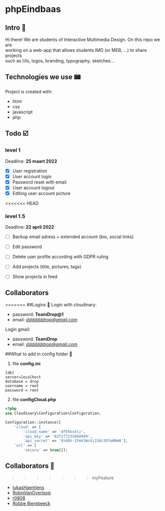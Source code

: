 # phpEindbaas 



## Intro 👋


Hi there! We are students of Interactive Multimedia Design.  On this repo we are <br />
working on a web-app that allows students IMD (or MEB, ...) to share projects <br /> such as UIs, logos, branding, typography, sketches...

## Technologies we use 📟


Project is created with:

* html
* css
* javascript
* php

## Todo ☑️



### level 1

Deadline: **25 maart 2022**

- [x] User registration
- [x] User account login
- [x] Password reset with email
- [x] User account logout
- [x] Editing user account picture

<<<<<<< HEAD
### level 1.5

Deadline: **22 april 2022**

- [ ] Backup email adress + extended account (bio, social links) 
- [ ] Edit password 
- [ ] Delete user profile according with GDPR ruling
- [ ] Add projects (title, pictures, tags)
- [ ] Show projects in feed


## Collaborators️
=======
##Logins 🔐
Login with cloudinary:
- password: **TeamDrop@1**
- email: *dddddddrop@gmail.com*

Login gmail:
- password: **TeamDrop**
- email: *dddddddrop@gmail.com*

##What to add in config folder 📂
1. file **config.ini**
```
[db] 
server=localhost
database = drop
username = root
password = root
```
2. file **configCloud.php**
``` php
<?php
use Cloudinary\Configuration\Configuration;

Configuration::instance([
    'cloud' => [
        'cloud_name' => 'df5hbsklz',
        'api_key' => '627277231668949',
        'api_secret' => '9zd0V-IFmk3Wc4i33bt3O7eWNm0'],
    'url' => [
        'secure' => true]]);
```
    
## Collaborators️ 🤝
>>>>>>> myFeature

- [lukasHaentjens](https://github.com/lukasHaentjens "Named link title")
- [RobinVanOverloop](https://github.com/12345123454321 "Named link title")
- [r0808](https://github.com/r0808 "Named link title")
- [Robbe Bierebeeck](https://github.com/RobbeBierebeeck "Named link title")
